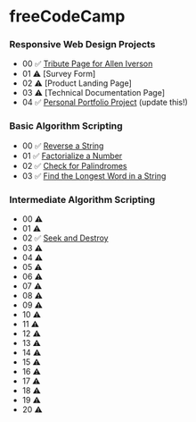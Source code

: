 # freeCodeCamp

### Responsive Web Design Projects

- 00 ✅ [Tribute Page for Allen Iverson](https://codepen.io/simbaxo/full/xdbrRB/)
- 01 ⚠️ [Survey Form]
- 02 ⚠️ [Product Landing Page]
- 03 ⚠️ [Technical Documentation Page]
- 04 ✅ [Personal Portfolio Project](https://codepen.io/simbaxo/full/vmORXq/) (update this!)

### Basic Algorithm Scripting

- 00 ✅ [Reverse a String](https://www.freecodecamp.org/challenges/reverse-a-string)
- 01 ✅ [Factorialize a Number](https://www.freecodecamp.org/challenges/factorialize-a-number)
- 02 ✅ [Check for Palindromes](https://www.freecodecamp.org/challenges/check-for-palindromes)
- 03 ✅ [Find the Longest Word in a String](https://www.freecodecamp.org/challenges/find-the-longest-word-in-a-string)

### Intermediate Algorithm Scripting

- 00 ⚠️
- 01 ⚠️
- 02 ✅ [Seek and Destroy](https://learn.freecodecamp.org/javascript-algorithms-and-data-structures/intermediate-algorithm-scripting/seek-and-destroy)
- 03 ⚠️
- 04 ⚠️
- 05 ⚠️
- 06 ⚠️
- 07 ⚠️
- 08 ⚠️
- 09 ⚠️
- 10 ⚠️
- 11 ⚠️
- 12 ⚠️
- 13 ⚠️
- 14 ⚠️
- 15 ⚠️
- 16 ⚠️
- 17 ⚠️
- 18 ⚠️
- 19 ⚠️
- 20 ⚠️